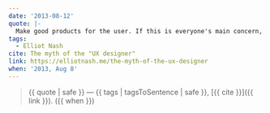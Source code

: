 ```yaml
---
date: '2013-08-12'
quote: |-
  Make good products for the user. If this is everyone's main concern, your UX will be amazing, plain and simple.
tags:
  - Elliot Nash
cite: The myth of the "UX designer"
link: https://elliotnash.me/the-myth-of-the-ux-designer
when: '2013, Aug 8'
---
```


> {{ quote | safe }}
> — {{ tags | tagsToSentence | safe }}, [{{ cite }}]({{ link }}). ({{ when }})
